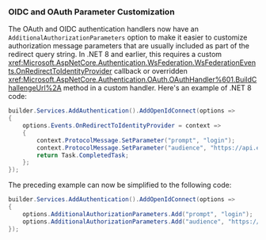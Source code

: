### OIDC and OAuth Parameter Customization

The OAuth and OIDC authentication handlers now have an `AdditionalAuthorizationParameters` option to make it easier to customize authorization message parameters that are usually included as part of the redirect query string. In .NET 8 and earlier, this requires a custom <xref:Microsoft.AspNetCore.Authentication.WsFederation.WsFederationEvents.OnRedirectToIdentityProvider> callback or overridden <xref:Microsoft.AspNetCore.Authentication.OAuth.OAuthHandler%601.BuildChallengeUrl%2A> method in a custom handler. Here's an example of .NET 8 code:

```csharp
builder.Services.AddAuthentication().AddOpenIdConnect(options =>
{
    options.Events.OnRedirectToIdentityProvider = context =>
    {
        context.ProtocolMessage.SetParameter("prompt", "login");
        context.ProtocolMessage.SetParameter("audience", "https://api.example.com");
        return Task.CompletedTask;
    };
});
```

The preceding example can now be simplified to the following code:

```csharp
builder.Services.AddAuthentication().AddOpenIdConnect(options =>
{
    options.AdditionalAuthorizationParameters.Add("prompt", "login");
    options.AdditionalAuthorizationParameters.Add("audience", "https://api.example.com");
});
```
